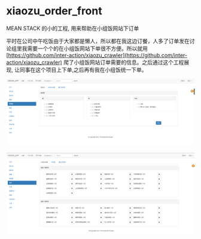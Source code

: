 # xiaozu_order_front
MEAN STACK 的小的工程, 用来帮助在小组饭网站下订单

平时在公司中午吃饭由于大家都是懒人，所以都在我这边订餐，人多了订单发在讨论组里我需要一个个的在小组饭网站下单很不方便。所以就用[https://github.com/inter-action/xiaozu_crawler](https://github.com/inter-action/xiaozu_crawler) 爬了小组饭网站订单需要的信息。之后通过这个工程展现, 让同事在这个项目上下单,之后再有我在小组饭统一下单。


![Alt text](/screenshot/order_type1.png?raw=true "Optional Title")

![Alt text](/screenshot/order_type2.png?raw=true "Optional Title")


